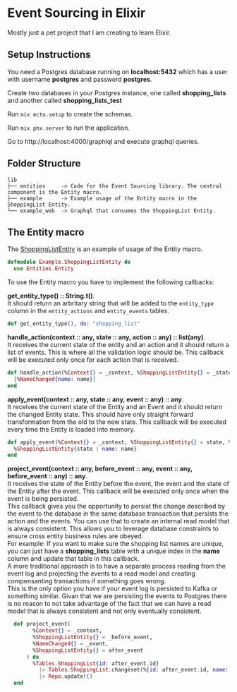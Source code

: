 # Event Sourcing in Elixir
Mostly just a pet project that I am creating to learn Elixir.


## Setup Instructions
You need a Postgres database running on **localhost:5432** which has a user with username **postgres** and password **postgres**.

Create two databases in your Postgres instance, one called **shopping_lists** and another called **shopping_lists_test**

Run ```mix ecto.setup``` to create the schemas.

Run ```mix phx.server``` to run the application.

Go to http://localhost:4000/graphiql and execute graphql queries.

## Folder Structure
```
lib
├── entities     -> Code for the Event Sourcing library. The central component is the Entity macro.
├── example      -> Example usage of the Entity macro in the ShoppingList Entity.
└── example_web  -> Graphql that consumes the ShoppingList Entity.
```

## The Entity macro

The [ShoppingListEntity](https://github.com/FelipeTaiarol/elixir_event_sourcing/blob/master/lib/example/shopping_list/shopping_list.entity.ex) is an example of usage of the Entity macro.

```elixir
defmodule Example.ShoppingListEntity do
  use Entities.Entity
```

To use the Entity macro you have to implement the following callbacks:

**get_entity_type() :: String.t()**.  
It should return an arbritary string that will be added to the ```entity_type``` column in the ```entity_actions``` and ```entity_events``` tables.
```elixir
def get_entity_type(), do: "shopping_list"
```

**handle_action(context :: any, state :: any, action :: any) :: list(any)**.   
It receives the current state of the entity and an action and it should return a list of events.
This is where all the validation logic should be. This callback will be executed only once for each action that is received. 
```elixir
def handle_action(%Context{} = _context, %ShoppingListEntity{} = _state, %SetName{name: name}) do
  [%NameChanged{name: name}]
end
```

**apply_event(context :: any, state :: any, event :: any) :: any**.  
It receives the current state of the Entity and an Event and it should return the changed Entity state.
This should have only straight forward transformation from the old to the new state. This callback will be executed every time the Entity is loaded into memory. 
```elixir
def apply_event(%Context{} = _context, %ShoppingListEntity{} = state, %NameChanged{name: name}) do
  %ShoppingListEntity{state | name: name}
end
```

**project_event(context :: any, before_event :: any, event :: any, before_event :: any) :: any**.  
It receives the state of the Entity before the event, the event and the state of the Entity after the event. This callback will be executed only once when the event is being persisted.  
This callback gives you the opportunity to persist the change described by the event to the database in the same database transaction that persists the action and the events. 
You can use that to create an internal read model that is always consistent. This allows you to leverage database constraints to ensure cross entity business rules are obeyed.  
For example: If you want to make sure the shopping list names are unique, you can just have a **shopping_lists** table with a unique index in the **name** column and update that table in this callback.   
A more traditional approach is to have a separate process reading from the event log and projecting the events to a read model and creating compensanting transactions if something goes wrong.  
This is the only option you have if your event log is persisted to Kafka or something similar. Givan that we are persisting the events to Postgres there is no reason to not take advantage of the fact that we can have a read model that is always consistent and not only eventually consistent.  
```elixir
  def project_event(
        %Context{} = _context,
        %ShoppingListEntity{} = _before_event,
        %NameChanged{} = _event,
        %ShoppingListEntity{} = after_event
      ) do
        %Tables.ShoppingList{id: after_event.id}
          |> Tables.ShoppingList.changeset(%{id: after_event.id, name: after_event.name})
          |> Repo.update!()
  end
```


